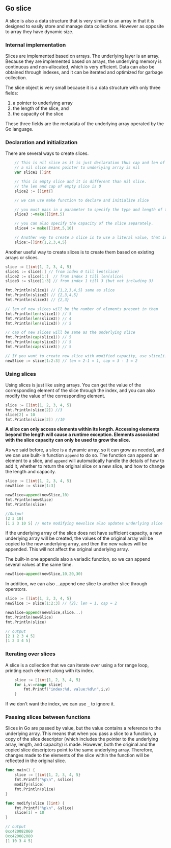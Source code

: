 ## Go slice

A slice is also a data structure that is very similar to an array in that it is designed to easily store and manage data collections. However as opposite to array they have dynamic size.

### Internal implementation

Slices are implemented based on arrays. The underlying layer is an array. Because they are implemented based on arrays, the underlying memory is continuous and non-allocated, which is very efficient. Data can also be obtained through indexes, and it can be iterated and optimized for garbage collection.

The slice object is very small because it is a data structure with only three fields:

1. a pointer to underlying array
2. the length of the slice, and
3. the capacity of the slice

These three fields are the metadata of the underlying array operated by the Go language.

### Declaration and initialization

There are several ways to create slices.

```go
    // This is nil slice as it is just declaration thus cap and len of slice1 is zero.
    // a nil slice means pointer to underlying array is nil
    var slice1 []int

    // This is empty slice and it is different than nil slice.
    // the len and cap of empty slice is 0
    slice2 := []int{}

    // we can use make function to declare and initialize slice

    // you must pass in a parameter to specify the type and length of the slice.
    slice3 :=make([]int,5)

    // you can also specify the capacity of the slice separately.
    slice4 := make([]int,5,10)

    // Another way to create a slice is to use a literal value, that is, to specify the initialization value.
    slice:=[]int{1,2,3,4,5}
```

Another useful way to create slices is to create them based on existing arrays or slices.

```go
slice := []int{1, 2, 3, 4, 5}
slice1 := slice[:] // from index 0 till len(slice)
slice2 := slice[1:]  // from index 1 till len(slice)
slice3 := slice[1:3] // from index 1 till 3 (but not including 3)

fmt.Println(slice1) // {1,2,3,4,5} same as slice
fmt.Println(slice2) // {2,3,4,5}
fmt.Println(slice3) // {2,3}

// len of new slices will be the number of elements present in them
fmt.Println(len(slice1)) // 5
fmt.Println(len(slice2)) // 4
fmt.Println(len(slice3)) // 5

// cap of new slices will be same as the underlying slice
fmt.Println(cap(slice1)) // 5
fmt.Println(cap(slice2)) // 5
fmt.Println(cap(slice3)) // 5

// If you want to create new slice with modified capacity, use slice[i:j:k] syntax
newSlice := slice[1:2:3] // len = 2-1 = 1, cap = 3 - 1 = 2
```

### Using slices

Using slices is just like using arrays. You can get the value of the corresponding element of the slice through the index, and you can also modify the value of the corresponding element.

```go
slice := []int{1, 2, 3, 4, 5}
fmt.Println(slice[2]) //3
slice[2] = 10
fmt.Println(slice[2]) //10
```

**A slice can only access elements within its length. Accessing elements beyond the length will cause a runtime exception. Elements associated with the slice capacity can only be used to grow the slice.**

As we said before, a slice is a dynamic array, so it can grow as needed, and we can use built-in function `append` to do so. The function can append an element to a slice, and `append` will automatically handle the details of how to add it, whether to return the original slice or a new slice, and how to change the length and capacity.

```go
slice := []int{1, 2, 3, 4, 5}
newSlice := slice[1:3]

newSlice=append(newSlice,10)
fmt.Println(newSlice)
fmt.Println(slice)

//Output
[2 3 10]
[1 2 3 10 5] // note modifying newslice also updates underlying slice
```

If the underlying array of the slice does not have sufficient capacity, a new underlying array will be created, the values ​​of the original array will be copied to the new underlying array, and then the new values ​​will be appended. This will not affect the original underlying array.

The built-in one appendis also a variadic function, so we can append several values ​​at the same time.

```go
newSlice=append(newSlice,10,20,30)
```

In addition, we can also ...append one slice to another slice through operators.

```go
slice := []int{1, 2, 3, 4, 5}
newSlice := slice[1:2:3] // {2}; len = 1, cap = 2

newSlice=append(newSlice,slice...)
fmt.Println(newSlice)
fmt.Println(slice)

// output
[2 1 2 3 4 5]
[1 2 3 4 5]
```

### Iterating over slices

A slice is a collection that we can iterate over using a for range loop, printing each element along with its index.

```go
	slice := []int{1, 2, 3, 4, 5}
	for i,v:=range slice{
		fmt.Printf("index:%d, value:%d\n",i,v)
	}
```

If we don't want the index, we can use `_` to ignore it.

### Passing slices between functions

Slices in Go are passed by value, but the value contains a reference to the underlying array. This means that when you pass a slice to a function, a copy of the slice descriptor (which includes the pointer to the underlying array, length, and capacity) is made. However, both the original and the copied slice descriptors point to the same underlying array. Therefore, changes made to the elements of the slice within the function will be reflected in the original slice.

```go
func main() {
	slice := []int{1, 2, 3, 4, 5}
	fmt.Printf("%p\n", &slice)
	modify(slice)
	fmt.Println(slice)
}

func modify(slice []int) {
	fmt.Printf("%p\n", &slice)
	slice[1] = 10
}

// output
0xc420082060
0xc420082080
[1 10 3 4 5]
```
